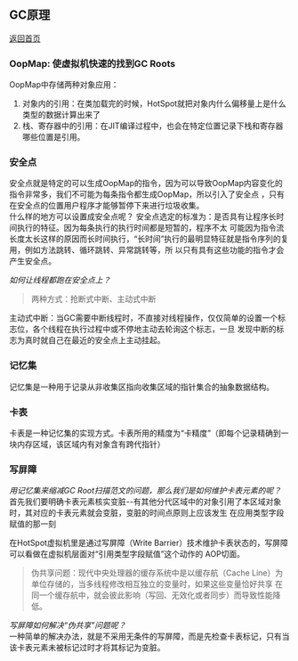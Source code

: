 ## GC原理
[返回首页](../../index.md)
### OopMap: 使虚拟机快速的找到GC Roots  
OopMap中存储两种对象应用：  
1. 对象内的引用：在类加载完的时候，HotSpot就把对象内什么偏移量上是什么类型的数据计算出来了  
2. 栈、寄存器中的引用：在JIT编译过程中，也会在特定位置记录下栈和寄存器哪些位置是引用。  

### 安全点  
安全点就是特定的可以生成OopMap的指令，因为可以导致OopMap内容变化的指令非常多，我们不可能为每条指令都生成OopMap，所以引入了安全点
，只有在安全点的位置用户程序才能够暂停下来进行垃圾收集。  
什么样的地方可以设置成安全点呢？ 安全点选定的标准为：是否具有让程序长时间执行的特征。因为每条执行的执行时间都是短暂的，程序不太
可能因为指令流长度太长这样的原因而长时间执行，“长时间”执行的最明显特征就是指令序列的复用，例如方法跳转、循环跳转、异常跳转等，所
以只有具有这些功能的指令才会产生安全点。  

*如何让线程都跑在安全点上？* 
> 两种方式：抢断式中断、主动式中断  
  
主动式中断：当GC需要中断线程时，不直接对线程操作，仅仅简单的设置一个标志位，各个线程在执行过程中或不停地主动去轮询这个标志，一旦
发现中断的标志为真时就自己在最近的安全点上主动挂起。  

### 记忆集
记忆集是一种用于记录从非收集区指向收集区域的指针集合的抽象数据结构。  

### 卡表
卡表是一种记忆集的实现方式。卡表所用的精度为“卡精度”（即每个记录精确到一块内存区域，该区域内有对象含有跨代指针）  

### 写屏障
*用记忆集来缩减GC Root扫描范文的问题，那么我们是如何维护卡表元素的呢？*  
首先我们要明确卡表元素核实变脏--有其他分代区域中的对象引用了本区域对象时，其对应的卡表元素就会变脏，变脏的时间点原则上应该发生
在应用类型字段赋值的那一刻  

在HotSpot虚拟机里是通过写屏障（Write Barrier）技术维护卡表状态的，写屏障可以看做在虚拟机层面对“引用类型字段赋值”这个动作的
AOP切面。

> 伪共享问题：现代中央处理器的缓存系统中是以缓存航（Cache Line）为单位存储的，当多线程修改相互独立的变量时，如果这些变量恰好共享
在同一个缓存航中，就会彼此影响（写回、无效化或者同步）而导致性能降低。

*写屏障如何解决“伪共享”问题呢？*   
一种简单的解决办法，就是不采用无条件的写屏障，而是先检查卡表标记，只有当该卡表元素未被标记过时才将其标记为变脏。  
